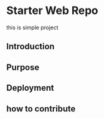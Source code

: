 # Starter Web Repo

this is simple project

## Introduction

## Purpose

## Deployment 

## how to contribute